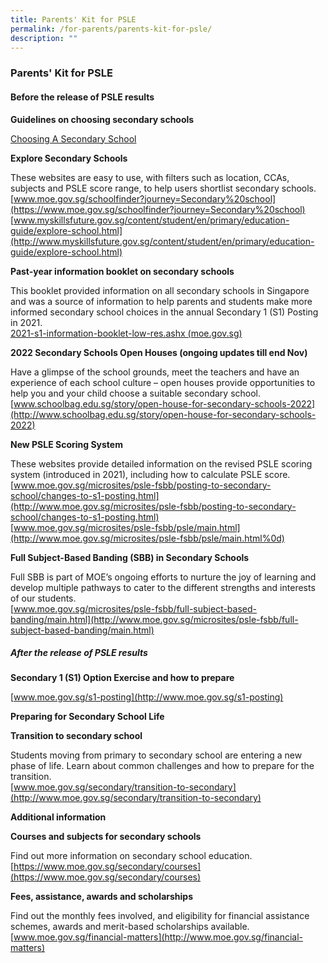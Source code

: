 ```yaml
---
title: Parents' Kit for PSLE
permalink: /for-parents/parents-kit-for-psle/
description: ""
---
```

### Parents' Kit for PSLE

#### Before the release of PSLE results

**Guidelines on choosing secondary schools**

[Choosing A Secondary School](/files/Parent%20Kit%20Choosing%20a%20Sec%20Sch%206.pdf)
  
**Explore Secondary Schools**

These websites are easy to use, with filters such as location, CCAs, subjects and PSLE score range, to help users shortlist secondary schools.  
[www.moe.gov.sg/schoolfinder?journey=Secondary%20school](https://www.moe.gov.sg/schoolfinder?journey=Secondary%20school)  
[www.myskillsfuture.gov.sg/content/student/en/primary/education-guide/explore-school.html](http://www.myskillsfuture.gov.sg/content/student/en/primary/education-guide/explore-school.html)

**Past-year information booklet on secondary schools**

This booklet provided information on all secondary schools in Singapore and was a source of information to help parents and students make more informed secondary school choices in the annual Secondary 1 (S1) Posting in 2021.  
[2021-s1-information-booklet-low-res.ashx (moe.gov.sg)](https://www.moe.gov.sg/-/media/files/secondary/2021/2021-s1-information-booklet-low-res.ashx?la=en&hash=B0A68698C3EBECF934C3A6DE1AB6C4D969841BA9)

**2022 Secondary Schools Open Houses (ongoing updates till end Nov)**

Have a glimpse of the school grounds, meet the teachers and have an experience of each school culture – open houses provide opportunities to help you and your child choose a suitable secondary school.  
[www.schoolbag.edu.sg/story/open-house-for-secondary-schools-2022](http://www.schoolbag.edu.sg/story/open-house-for-secondary-schools-2022)

**New PSLE Scoring System**

These websites provide detailed information on the revised PSLE scoring system (introduced in 2021), including how to calculate PSLE score.  
[www.moe.gov.sg/microsites/psle-fsbb/posting-to-secondary-school/changes-to-s1-posting.html](http://www.moe.gov.sg/microsites/psle-fsbb/posting-to-secondary-school/changes-to-s1-posting.html)  
[www.moe.gov.sg/microsites/psle-fsbb/psle/main.html](http://www.moe.gov.sg/microsites/psle-fsbb/psle/main.html%0d)

**Full Subject-Based Banding (SBB) in Secondary Schools**

Full SBB is part of MOE’s ongoing efforts to nurture the joy of learning and develop multiple pathways to cater to the different strengths and interests of our students.  
[www.moe.gov.sg/microsites/psle-fsbb/full-subject-based-banding/main.html](http://www.moe.gov.sg/microsites/psle-fsbb/full-subject-based-banding/main.html)

##### After the release of PSLE results

**Secondary 1 (S1) Option Exercise and how to prepare**

[www.moe.gov.sg/s1-posting](http://www.moe.gov.sg/s1-posting)

**Preparing for Secondary School Life**

**Transition to secondary school**

Students moving from primary to secondary school are entering a new phase of life. Learn about common challenges and how to prepare for the transition.  
[www.moe.gov.sg/secondary/transition-to-secondary](http://www.moe.gov.sg/secondary/transition-to-secondary)

**Additional information**

**Courses and subjects for secondary schools**

Find out more information on secondary school education.  
[https://www.moe.gov.sg/secondary/courses](https://www.moe.gov.sg/secondary/courses)

**Fees, assistance, awards and scholarships**

Find out the monthly fees involved, and eligibility for financial assistance schemes, awards and merit-based scholarships available.  
[www.moe.gov.sg/financial-matters](http://www.moe.gov.sg/financial-matters)